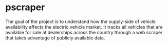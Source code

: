 # pscraper

The goal of the project is to understand how the supply-side of vehicle availability affects the electric vehicle market. It tracks all vehicles that are available for sale at dealerships across the country through a web scraper that takes advantage of publicly available data.
